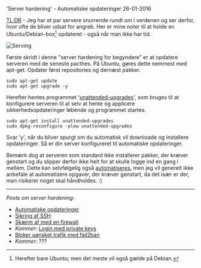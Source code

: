 'Server hardening' - Automatiske opdateringer
26-01-2016

[TL;DR](http://en.wikipedia.org/wiki/Wikipedia:Too_long;_didn't_read) - Jeg har et par servere snurrende rundt om i verdenen og ser derfor, hvor ofte de bliver udsat for angreb. Her er mine noter til at holde en Ubuntu/Debian-box[^1] opdateret - også når man ikke har tid.

![Serving](https://logiskhave.dk/static/20160126_server.jpg "Live to serve...")

Første skridt i denne "server hardening for begyndere" er at opdatere serveren med de seneste pacthes. På Ubuntu, gøres dette nemmest med apt-get. Opdater først repositories og dernæst pakker.

    sudo apt-get update
    sudo apt-get upgrade -y

Herefter hentes programmet '[unattended-upgrades](https://help.ubuntu.com/lts/serverguide/automatic-updates.html)', som bruges til at konfigurere serveren til at selv at hente og applicere sikkerhedsopdateringer løbende og programmet startes.

    sudo apt-get install unattended-upgrades
    sudo dpkg-reconfigure -plow unattended-upgrades

Svar 'y', når du bliver spurgt om du automatisk vil downloade og installere opdateringer. Så er din server konfigureret til automatiske opdateringer.

Bemærk dog at serveren som standard ikke installerer pakker, der kræver genstart og du slipper derfor ikke helt for at skulle logge ind en gang i mellem. Dette kan selvfølgelig også [automatiseres](http://askubuntu.com/questions/614589/automatically-update-commands-for-ubuntu-server-system), men jeg vil generelt ikke anbefale at automatisere opgaver, der kræver genstart, da det især er der, man risikerer noget skal håndholdes. :)

---

*Posts om server hardening:*

- [Automatiske opdateringer](/2016/server-opdater.html)
- [Sikring af SSH](/2016/server-ssh.html)
- [Skærm af med en firewall](/2016/server-firewall.html)
- *Kommer*: [Login med private keys]()
- [Bloker uønsket trafik med fail2ban](/2016/server-fail2ban.html)
- *Kommer*: ???

[^1]: Herefter bare Ubuntu; men det meste vil også gælde på Debian.

